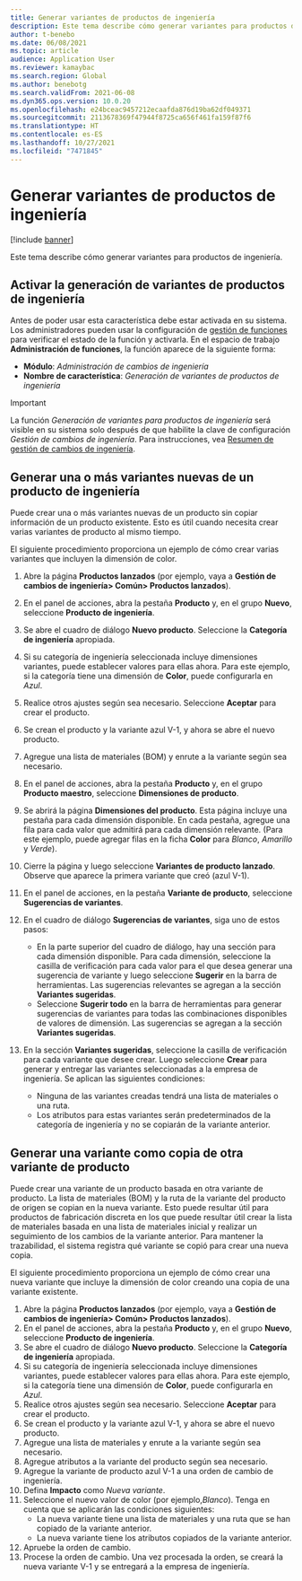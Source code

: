 ```yaml
---
title: Generar variantes de productos de ingeniería
description: Este tema describe cómo generar variantes para productos de ingeniería.
author: t-benebo
ms.date: 06/08/2021
ms.topic: article
audience: Application User
ms.reviewer: kamaybac
ms.search.region: Global
ms.author: benebotg
ms.search.validFrom: 2021-06-08
ms.dyn365.ops.version: 10.0.20
ms.openlocfilehash: e24bceac9457212ecaafda876d19ba62df049371
ms.sourcegitcommit: 2113678369f47944f8725ca656f461fa159f87f6
ms.translationtype: HT
ms.contentlocale: es-ES
ms.lasthandoff: 10/27/2021
ms.locfileid: "7471845"
---
```

# <a name="generate-variants-for-engineering-products"></a>Generar variantes de productos de ingeniería

[!include [banner](../includes/banner.md)]

Este tema describe cómo generar variantes para productos de ingeniería.

## <a name="turn-on-variant-generation-for-engineering-products"></a>Activar la generación de variantes de productos de ingeniería

Antes de poder usar esta característica debe estar activada en su sistema. Los administradores pueden usar la configuración de [gestión de funciones](../../fin-ops-core/fin-ops/get-started/feature-management/feature-management-overview.md) para verificar el estado de la función y activarla. En el espacio de trabajo **Administración de funciones**, la función aparece de la siguiente forma:

- **Módulo**: *Administración de cambios de ingeniería*
- **Nombre de característica**: *Generación de variantes de productos de ingeniería*

> [!IMPORTANT]
> La función *Generación de variantes para productos de ingeniería* será visible en su sistema solo después de que habilite la clave de configuración *Gestión de cambios de ingeniería*. Para instrucciones, vea [Resumen de gestión de cambios de ingeniería](product-engineering-overview.md).

## <a name="generate-one-or-more-new-variants-of-an-engineering-product"></a>Generar una o más variantes nuevas de un producto de ingeniería

Puede crear una o más variantes nuevas de un producto sin copiar información de un producto existente. Esto es útil cuando necesita crear varias variantes de producto al mismo tiempo.

El siguiente procedimiento proporciona un ejemplo de cómo crear varias variantes que incluyen la dimensión de color.

1. Abre la página **Productos lanzados** (por ejemplo, vaya a **Gestión de cambios de ingeniería\> Común\> Productos lanzados**).
1. En el panel de acciones, abra la pestaña **Producto** y, en el grupo **Nuevo**, seleccione **Producto de ingeniería**.
1. Se abre el cuadro de diálogo **Nuevo producto**. Seleccione la **Categoría de ingeniería** apropiada.
1. Si su categoría de ingeniería seleccionada incluye dimensiones variantes, puede establecer valores para ellas ahora. Para este ejemplo, si la categoría tiene una dimensión de **Color**, puede configurarla en *Azul*.
1. Realice otros ajustes según sea necesario. Seleccione **Aceptar** para crear el producto.
1. Se crean el producto y la variante azul V-1, y ahora se abre el nuevo producto.
1. Agregue una lista de materiales (BOM) y enrute a la variante según sea necesario.
1. En el panel de acciones, abra la pestaña **Producto** y, en el grupo **Producto maestro**, seleccione **Dimensiones de producto**.
1. Se abrirá la página **Dimensiones del producto**. Esta página incluye una pestaña para cada dimensión disponible. En cada pestaña, agregue una fila para cada valor que admitirá para cada dimensión relevante. (Para este ejemplo, puede agregar filas en la ficha **Color** para *Blanco*, *Amarillo* y *Verde*).
1. Cierre la página y luego seleccione **Variantes de producto lanzado**. Observe que aparece la primera variante que creó (azul V-1).
1. En el panel de acciones, en la pestaña **Variante de producto**, seleccione **Sugerencias de variantes**.
1. En el cuadro de diálogo **Sugerencias de variantes**, siga uno de estos pasos:

    - En la parte superior del cuadro de diálogo, hay una sección para cada dimensión disponible. Para cada dimensión, seleccione la casilla de verificación para cada valor para el que desea generar una sugerencia de variante y luego seleccione **Sugerir** en la barra de herramientas. Las sugerencias relevantes se agregan a la sección **Variantes sugeridas**.
    - Seleccione **Sugerir todo** en la barra de herramientas para generar sugerencias de variantes para todas las combinaciones disponibles de valores de dimensión. Las sugerencias se agregan a la sección **Variantes sugeridas**.

1. En la sección **Variantes sugeridas**, seleccione la casilla de verificación para cada variante que desee crear. Luego seleccione **Crear** para generar y entregar las variantes seleccionadas a la empresa de ingeniería. Se aplican las siguientes condiciones:

    - Ninguna de las variantes creadas tendrá una lista de materiales o una ruta.
    - Los atributos para estas variantes serán predeterminados de la categoría de ingeniería y no se copiarán de la variante anterior.

## <a name="generate-a-variant-as-a-copy-of-another-product-variant"></a>Generar una variante como copia de otra variante de producto

Puede crear una variante de un producto basada en otra variante de producto. La lista de materiales (BOM) y la ruta de la variante del producto de origen se copian en la nueva variante. Esto puede resultar útil para productos de fabricación discreta en los que puede resultar útil crear la lista de materiales basada en una lista de materiales inicial y realizar un seguimiento de los cambios de la variante anterior. Para mantener la trazabilidad, el sistema registra qué variante se copió para crear una nueva copia.

El siguiente procedimiento proporciona un ejemplo de cómo crear una nueva variante que incluye la dimensión de color creando una copia de una variante existente.

1. Abre la página **Productos lanzados** (por ejemplo, vaya a **Gestión de cambios de ingeniería\> Común\> Productos lanzados**).
1. En el panel de acciones, abra la pestaña **Producto** y, en el grupo **Nuevo**, seleccione **Producto de ingeniería**.
1. Se abre el cuadro de diálogo **Nuevo producto**. Seleccione la **Categoría de ingeniería** apropiada.
1. Si su categoría de ingeniería seleccionada incluye dimensiones variantes, puede establecer valores para ellas ahora. Para este ejemplo, si la categoría tiene una dimensión de **Color**, puede configurarla en *Azul*.
1. Realice otros ajustes según sea necesario. Seleccione **Aceptar** para crear el producto.
1. Se crean el producto y la variante azul V-1, y ahora se abre el nuevo producto.
1. Agregue una lista de materiales y enrute a la variante según sea necesario.
1. Agregue atributos a la variante del producto según sea necesario.
1. Agregue la variante de producto azul V-1 a una orden de cambio de ingeniería.
1. Defina **Impacto** como *Nueva variante*.
1. Seleccione el nuevo valor de color (por ejemplo,*Blanco*). Tenga en cuenta que se aplicarán las condiciones siguientes: 
    - La nueva variante tiene una lista de materiales y una ruta que se han copiado de la variante anterior.
    - La nueva variante tiene los atributos copiados de la variante anterior.
1. Apruebe la orden de cambio.
1. Procese la orden de cambio. Una vez procesada la orden, se creará la nueva variante V-1 y se entregará a la empresa de ingeniería.
